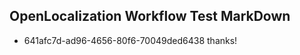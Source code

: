 ## OpenLocalization Workflow Test MarkDown
* 641afc7d-ad96-4656-80f6-70049ded6438 thanks!

<!--HONumber=Jul16_HO3-->


